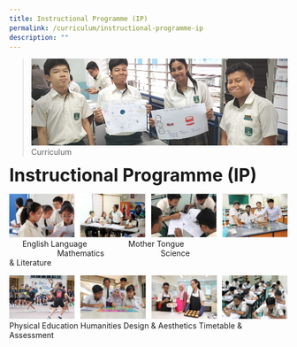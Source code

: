 ```yaml
---
title: Instructional Programme (IP)
permalink: /curriculum/instructional-programme-ip
description: ""
---
```

>![](/images/Curriculum/Curriculum.jpg)
>Curriculum

**<font size=6>Instructional Programme (IP)</font>**

![](/images/Curriculum/Subjects%201.png)
&nbsp;&nbsp;&nbsp;&nbsp;&nbsp;&nbsp;English Language&nbsp;&nbsp;&nbsp;&nbsp;&nbsp;&nbsp;&nbsp;&nbsp;&nbsp;&nbsp;&nbsp;&nbsp;&nbsp;&nbsp;&nbsp;&nbsp;&nbsp;&nbsp;&nbsp;Mother Tongue &nbsp;&nbsp;&nbsp;&nbsp;&nbsp;&nbsp;&nbsp;&nbsp;&nbsp;&nbsp;&nbsp;&nbsp;&nbsp;&nbsp;&nbsp;&nbsp;&nbsp;&nbsp;&nbsp;&nbsp;&nbsp;&nbsp;Mathematics&nbsp;&nbsp;&nbsp;&nbsp;&nbsp;&nbsp;&nbsp;&nbsp;&nbsp;&nbsp;&nbsp;&nbsp;&nbsp;&nbsp;&nbsp;&nbsp;&nbsp;&nbsp;&nbsp;&nbsp;&nbsp;&nbsp;&nbsp;&nbsp;&nbsp;&nbsp;Science<br>& Literature

![](/images/Curriculum/Subjects%202.png)
Physical Education  Humanities  Design & Aesthetics  Timetable & Assessment